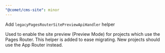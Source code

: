 ```yaml
---
"@comet/cms-site": minor
---
```


Add `legacyPagesRouterSitePreviewApiHandler` helper

Used to enable the site preview (Preview Mode) for projects which use the Pages Router. This helper is added to ease migrating. New projects should use the App Router instead.
